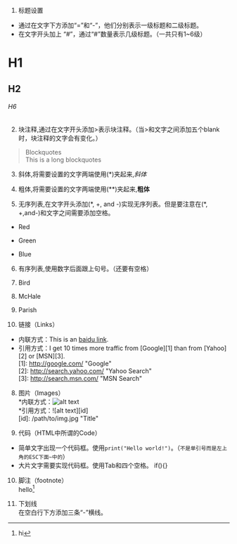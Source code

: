 1. 标题设置  
  * 通过在文字下方添加“=”和“-”，他们分别表示一级标题和二级标题。  
  * 在文字开头加上 “#”，通过“#”数量表示几级标题。（一共只有1~6级）  
# H1  
## H2  
###### H6  

2. 块注释,通过在文字开头添加>表示块注释。（当>和文字之间添加五个blank时，块注释的文字会有变化。）
  >Blockquotes  
  >This is a long 
  blockquotes

3. 斜体,将需要设置的文字两端使用(\*)夹起来,*斜体*  

4. 粗体,将需要设置的文字两端使用(\*\*)夹起来,**粗体**  

5. 无序列表,在文字开头添加(\*, +, and -)实现无序列表。但是要注意在(\*, +,and-)和文字之间需要添加空格。  
  * Red
  + Green
  - Blue

6. 有序列表,使用数字后面跟上句号。（还要有空格）
  1. Bird
  2. McHale
  3. Parish

7. 链接（Links）
  * 内联方式：This is an [baidu link](http://baidu.com/).  
  * 引用方式：I get 10 times more traffic from [Google][1] than from [Yahoo][2] or [MSN][3].  
    [1]: http://google.com/        "Google"   
    [2]: http://search.yahoo.com/  "Yahoo Search"   
    [3]: http://search.msn.com/    "MSN Search"  

8. 图片（Images）  
  *内联方式：![alt text](/path/to/img.jpg "Title")  
  *引用方式：![alt text][id]  
    [id]: /path/to/img.jpg "Title"

9. 代码（HTML中所谓的Code）
  * 简单文字出现一个代码框。使用`print("Hello world!")`。（`不是单引号而是左上角的ESC下面~中的`）  
  * 大片文字需要实现代码框。使用Tab和四个空格。     if(){}

10. 脚注（footnote）  
  hello[^hello]  
  [^hello]: hi

11. 下划线  
  在空白行下方添加三条“-”横线。
